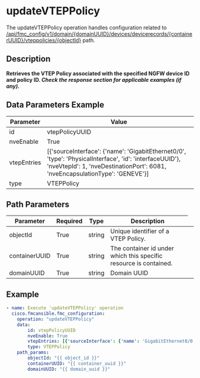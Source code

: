 # updateVTEPPolicy

The updateVTEPPolicy operation handles configuration related to [/api/fmc_config/v1/domain/{domainUUID}/devices/devicerecords/{containerUUID}/vteppolicies/{objectId}](/paths//api/fmc_config/v1/domain/{domain_uuid}/devices/devicerecords/{container_uuid}/vteppolicies/{object_id}.md) path.&nbsp;
## Description
**Retrieves the VTEP Policy associated with the specified NGFW device ID and policy ID. _Check the response section for applicable examples (if any)._**

## Data Parameters Example
| Parameter | Value |
| --------- | -------- |
| id | vtepPolicyUUID |
| nveEnable | True |
| vtepEntries | [{'sourceInterface': {'name': 'GigabitEthernet0/0', 'type': 'PhysicalInterface', 'id': 'interfaceUUID'}, 'nveVtepId': 1, 'nveDestinationPort': 6081, 'nveEncapsulationType': 'GENEVE'}] |
| type | VTEPPolicy |

## Path Parameters
| Parameter | Required | Type | Description |
| --------- | -------- | ---- | ----------- |
| objectId | True | string <td colspan=3> Unique identifier of a VTEP Policy. |
| containerUUID | True | string <td colspan=3> The container id under which this specific resource is contained. |
| domainUUID | True | string <td colspan=3> Domain UUID |

## Example
```yaml
- name: Execute 'updateVTEPPolicy' operation
  cisco.fmcansible.fmc_configuration:
    operation: "updateVTEPPolicy"
    data:
        id: vtepPolicyUUID
        nveEnable: True
        vtepEntries: [{'sourceInterface': {'name': 'GigabitEthernet0/0', 'type': 'PhysicalInterface', 'id': 'interfaceUUID'}, 'nveVtepId': 1, 'nveDestinationPort': 6081, 'nveEncapsulationType': 'GENEVE'}]
        type: VTEPPolicy
    path_params:
        objectId: "{{ object_id }}"
        containerUUID: "{{ container_uuid }}"
        domainUUID: "{{ domain_uuid }}"

```